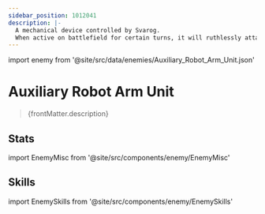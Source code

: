 ```yaml
---
sidebar_position: 1012041
description: |-
  A mechanical device controlled by Svarog.
  When active on battlefield for certain turns, it will ruthlessly attack its enemies.
---
```


import enemy from '@site/src/data/enemies/Auxiliary_Robot_Arm_Unit.json'

# Auxiliary Robot Arm Unit
<blockquote>{frontMatter.description}</blockquote>

## Stats

import EnemyMisc from '@site/src/components/enemy/EnemyMisc'

<EnemyMisc enemy={enemy} variant={0} />

## Skills

import EnemySkills from '@site/src/components/enemy/EnemySkills'

<EnemySkills enemy={enemy} variant={0} />
